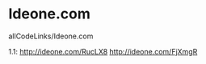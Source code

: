 Ideone.com
==========

allCodeLinks/Ideone.com

1.1: 
http://ideone.com/RucLX8
http://ideone.com/FjXmgR

